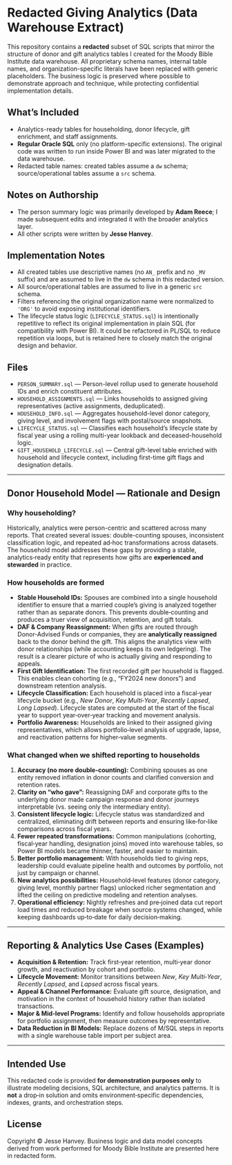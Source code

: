 # Redacted Giving Analytics (Data Warehouse Extract)

This repository contains a **redacted** subset of SQL scripts that mirror the structure of donor and gift analytics tables I created for the Moody Bible Institute data warehouse.
All proprietary schema names, internal table names, and organization-specific literals have been replaced with generic placeholders. The business logic is preserved where possible to demonstrate approach and technique, while protecting confidential implementation details.

## What’s Included
- Analytics-ready tables for householding, donor lifecycle, gift enrichment, and staff assignments.
- **Regular Oracle SQL** only (no platform-specific extensions). The original code was written to run inside Power BI and was later migrated to the data warehouse.
- Redacted table names: created tables assume a `dw` schema; source/operational tables assume a `src` schema.

## Notes on Authorship
- The person summary logic was primarily developed by **Adam Reece**; I made subsequent edits and integrated it with the broader analytics layer.
- All other scripts were written by **Jesse Hanvey**.

## Implementation Notes
- All created tables use descriptive names (no `AN_` prefix and no `_MV` suffix) and are assumed to live in the `dw` schema in this redacted version.
- All source/operational tables are assumed to live in a generic `src` schema.
- Filters referencing the original organization name were normalized to `'ORG'` to avoid exposing institutional identifiers.
- The lifecycle status logic (`LIFECYCLE_STATUS.sql`) is intentionally repetitive to reflect its original implementation in plain SQL (for compatibility with Power BI). It could be refactored in PL/SQL to reduce repetition via loops, but is retained here to closely match the original design and behavior.

## Files
- `PERSON_SUMMARY.sql` — Person-level rollup used to generate household IDs and enrich constituent attributes.
- `HOUSEHOLD_ASSIGNMENTS.sql` — Links households to assigned giving representatives (active assignments, deduplicated).
- `HOUSEHOLD_INFO.sql` — Aggregates household-level donor category, giving level, and involvement flags with postal/source snapshots.
- `LIFECYCLE_STATUS.sql` — Classifies each household’s lifecycle state by fiscal year using a rolling multi-year lookback and deceased-household logic.
- `GIFT_HOUSEHOLD_LIFECYCLE.sql` — Central gift-level table enriched with household and lifecycle context, including first-time gift flags and designation details.

---

## Donor Household Model — Rationale and Design

### Why householding?
Historically, analytics were person-centric and scattered across many reports. That created several issues: double-counting spouses, inconsistent classification logic, and repeated ad‑hoc transformations across datasets. The household model addresses these gaps by providing a stable, analytics‑ready entity that represents how gifts are **experienced and stewarded** in practice.

### How households are formed
- **Stable Household IDs:** Spouses are combined into a single household identifier to ensure that a married couple’s giving is analyzed together rather than as separate donors. This prevents double‑counting and produces a truer view of acquisition, retention, and gift totals.
- **DAF & Company Reassignment:** When gifts are routed through Donor‑Advised Funds or companies, they are **analytically reassigned** back to the donor behind the gift. This aligns the analytics view with donor relationships (while accounting keeps its own ledgering). The result is a clearer picture of who is actually giving and responding to appeals.
- **First Gift Identification:** The first recorded gift per household is flagged. This enables clean cohorting (e.g., “FY2024 new donors”) and downstream retention analysis.
- **Lifecycle Classification:** Each household is placed into a fiscal‑year lifecycle bucket (e.g., *New Donor*, *Key Multi‑Year*, *Recently Lapsed*, *Long Lapsed*). Lifecycle states are computed at the start of the fiscal year to support year‑over‑year tracking and movement analysis.
- **Portfolio Awareness:** Households are linked to their assigned giving representatives, which allows portfolio‑level analysis of upgrade, lapse, and reactivation patterns for higher‑value segments.

### What changed when we shifted reporting to households
1. **Accuracy (no more double‑counting):** Combining spouses as one entity removed inflation in donor counts and clarified conversion and retention rates.
2. **Clarity on “who gave”:** Reassigning DAF and corporate gifts to the underlying donor made campaign response and donor journeys interpretable (vs. seeing only the intermediary entity).
3. **Consistent lifecycle logic:** Lifecycle status was standardized and centralized, eliminating drift between reports and ensuring like‑for‑like comparisons across fiscal years.
4. **Fewer repeated transformations:** Common manipulations (cohorting, fiscal‑year handling, designation joins) moved into warehouse tables, so Power BI models became thinner, faster, and easier to maintain.
5. **Better portfolio management:** With households tied to giving reps, leadership could evaluate pipeline health and outcomes by portfolio, not just by campaign or channel.
6. **New analytics possibilities:** Household‑level features (donor category, giving level, monthly partner flags) unlocked richer segmentation and lifted the ceiling on predictive modeling and retention analyses.
7. **Operational efficiency:** Nightly refreshes and pre‑joined data cut report load times and reduced breakage when source systems changed, while keeping dashboards up‑to‑date for daily decision‑making.

---

## Reporting & Analytics Use Cases (Examples)
- **Acquisition & Retention:** Track first‑year retention, multi‑year donor growth, and reactivation by cohort and portfolio.
- **Lifecycle Movement:** Monitor transitions between *New*, *Key Multi‑Year*, *Recently Lapsed*, and *Lapsed* across fiscal years.
- **Appeal & Channel Performance:** Evaluate gift source, designation, and motivation in the context of household history rather than isolated transactions.
- **Major & Mid‑level Programs:** Identify and follow households appropriate for portfolio assignment, then measure outcomes by representative.
- **Data Reduction in BI Models:** Replace dozens of M/SQL steps in reports with a single warehouse table import per subject area.

---

## Intended Use
This redacted code is provided **for demonstration purposes only** to illustrate modeling decisions, SQL architecture, and analytics patterns. It is **not** a drop‑in solution and omits environment‑specific dependencies, indexes, grants, and orchestration steps.

## License
Copyright © Jesse Hanvey.
Business logic and data model concepts derived from work performed for Moody Bible Institute are presented here in redacted form.
